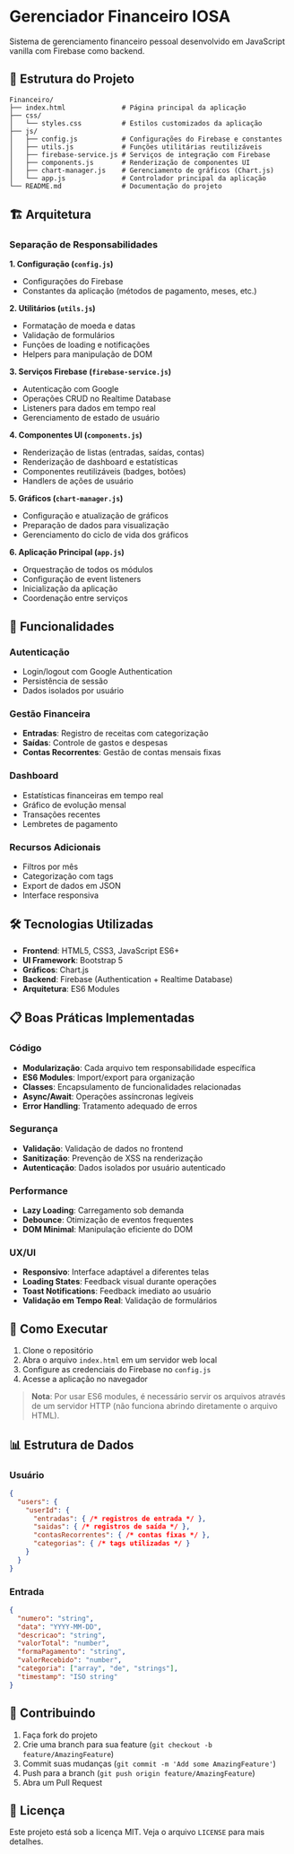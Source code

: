 # Gerenciador Financeiro IOSA

Sistema de gerenciamento financeiro pessoal desenvolvido em JavaScript vanilla com Firebase como backend.

## 📁 Estrutura do Projeto

```
Financeiro/
├── index.html              # Página principal da aplicação
├── css/
│   └── styles.css          # Estilos customizados da aplicação
├── js/
│   ├── config.js           # Configurações do Firebase e constantes
│   ├── utils.js            # Funções utilitárias reutilizáveis
│   ├── firebase-service.js # Serviços de integração com Firebase
│   ├── components.js       # Renderização de componentes UI
│   ├── chart-manager.js    # Gerenciamento de gráficos (Chart.js)
│   └── app.js              # Controlador principal da aplicação
└── README.md               # Documentação do projeto
```

## 🏗️ Arquitetura

### Separação de Responsabilidades

**1. Configuração (`config.js`)**
- Configurações do Firebase
- Constantes da aplicação (métodos de pagamento, meses, etc.)

**2. Utilitários (`utils.js`)**
- Formatação de moeda e datas
- Validação de formulários
- Funções de loading e notificações
- Helpers para manipulação de DOM

**3. Serviços Firebase (`firebase-service.js`)**
- Autenticação com Google
- Operações CRUD no Realtime Database
- Listeners para dados em tempo real
- Gerenciamento de estado de usuário

**4. Componentes UI (`components.js`)**
- Renderização de listas (entradas, saídas, contas)
- Renderização de dashboard e estatísticas
- Componentes reutilizáveis (badges, botões)
- Handlers de ações de usuário

**5. Gráficos (`chart-manager.js`)**
- Configuração e atualização de gráficos
- Preparação de dados para visualização
- Gerenciamento do ciclo de vida dos gráficos

**6. Aplicação Principal (`app.js`)**
- Orquestração de todos os módulos
- Configuração de event listeners
- Inicialização da aplicação
- Coordenação entre serviços

## 🚀 Funcionalidades

### Autenticação
- Login/logout com Google Authentication
- Persistência de sessão
- Dados isolados por usuário

### Gestão Financeira
- **Entradas**: Registro de receitas com categorização
- **Saídas**: Controle de gastos e despesas
- **Contas Recorrentes**: Gestão de contas mensais fixas

### Dashboard
- Estatísticas financeiras em tempo real
- Gráfico de evolução mensal
- Transações recentes
- Lembretes de pagamento

### Recursos Adicionais
- Filtros por mês
- Categorização com tags
- Export de dados em JSON
- Interface responsiva

## 🛠️ Tecnologias Utilizadas

- **Frontend**: HTML5, CSS3, JavaScript ES6+
- **UI Framework**: Bootstrap 5
- **Gráficos**: Chart.js
- **Backend**: Firebase (Authentication + Realtime Database)
- **Arquitetura**: ES6 Modules

## 📋 Boas Práticas Implementadas

### Código
- **Modularização**: Cada arquivo tem responsabilidade específica
- **ES6 Modules**: Import/export para organização
- **Classes**: Encapsulamento de funcionalidades relacionadas
- **Async/Await**: Operações assíncronas legíveis
- **Error Handling**: Tratamento adequado de erros

### Segurança
- **Validação**: Validação de dados no frontend
- **Sanitização**: Prevenção de XSS na renderização
- **Autenticação**: Dados isolados por usuário autenticado

### Performance
- **Lazy Loading**: Carregamento sob demanda
- **Debounce**: Otimização de eventos frequentes
- **DOM Minimal**: Manipulação eficiente do DOM

### UX/UI
- **Responsivo**: Interface adaptável a diferentes telas
- **Loading States**: Feedback visual durante operações
- **Toast Notifications**: Feedback imediato ao usuário
- **Validação em Tempo Real**: Validação de formulários

## 🔧 Como Executar

1. Clone o repositório
2. Abra o arquivo `index.html` em um servidor web local
3. Configure as credenciais do Firebase no `config.js`
4. Acesse a aplicação no navegador

> **Nota**: Por usar ES6 modules, é necessário servir os arquivos através de um servidor HTTP (não funciona abrindo diretamente o arquivo HTML).

## 📊 Estrutura de Dados

### Usuário
```json
{
  "users": {
    "userId": {
      "entradas": { /* registros de entrada */ },
      "saidas": { /* registros de saída */ },
      "contasRecorrentes": { /* contas fixas */ },
      "categorias": { /* tags utilizadas */ }
    }
  }
}
```

### Entrada
```json
{
  "numero": "string",
  "data": "YYYY-MM-DD",
  "descricao": "string",
  "valorTotal": "number",
  "formaPagamento": "string",
  "valorRecebido": "number",
  "categoria": ["array", "de", "strings"],
  "timestamp": "ISO string"
}
```

## 🤝 Contribuindo

1. Faça fork do projeto
2. Crie uma branch para sua feature (`git checkout -b feature/AmazingFeature`)
3. Commit suas mudanças (`git commit -m 'Add some AmazingFeature'`)
4. Push para a branch (`git push origin feature/AmazingFeature`)
5. Abra um Pull Request

## 📝 Licença

Este projeto está sob a licença MIT. Veja o arquivo `LICENSE` para mais detalhes.

